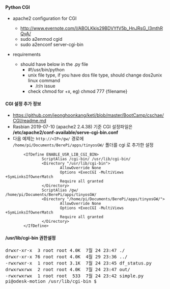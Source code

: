 #### Python CGI
- apache2 configuration for CGI
  - http://www.evernote.com/l/ABOLKkis29BDVYfV5b_HnJRsG_l3mthRQyA/
  - sudo a2enmod cgid
  - sudo a2enconf server-cgi-bin
  
- requirements
  - should have below in the .py file
    - #!/usr/bin/python
    - unix file type, if you have dos file type, should change dos2unix linux command
      - /r/n issue
    - check chmod for +x, eg) chmod 777 {filename}
    
#### CGI 설정 추가 정보
- https://github.com/jeonghoonkang/keti/blob/master/BootCamp/cschae/CGI/readme.md
- Rasbian 2019-07-10 (apache2 2.4.38) 기준 CGI 설정파일은 **/etc/apache2/conf-available/serve-cgi-bin.conf**
- 다음 예제는 ```http://<IP>/gw/``` 경로에 ```/home/pi/Documents/BerePi/apps/tinyosGW/``` 폴더를 cgi 로 추가한 설정
```apacheconf
        <IfDefine ENABLE_USR_LIB_CGI_BIN>
                ScriptAlias /cgi-bin/ /usr/lib/cgi-bin/
                <Directory "/usr/lib/cgi-bin">
                        AllowOverride None
                        Options +ExecCGI -MultiViews +SymLinksIfOwnerMatch
                        Require all granted
                </Directory>
                ScriptAlias /gw/ /home/pi/Documents/BerePi/apps/tinyosGW/
                <Directory "/home/pi/Documents/BerePi/apps/tinyosGW/">
                        AllowOverride None
                        Options +ExecCGI -MultiViews +SymLinksIfOwnerMatch
                        Require all granted
                </Directory>
        </IfDefine>
```


#### /usr/lib/cgi-bin 권한설정

<pre>
drwxr-xr-x  3 root root 4.0K  7월 24 23:47 ./
drwxr-xr-x 76 root root 4.0K  4월 29 23:36 ../
-rwxrwxr-x  1 root root 3.1K  7월 24 23:45 df_status.py
drwxrwxrwx  2 root root 4.0K  7월 24 23:47 out/
-rwxrwxrwx  1 root root  533  7월 24 23:42 simple.py
pi@odesk-motion /usr/lib/cgi-bin $
</pre>


